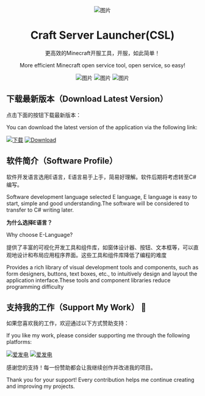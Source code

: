<p align="center">
   <img src="https://github.com/sirvffg/Craft-Server-Launcher/blob/main/logo/icon.png" alt="图片">
</p>

<h1 align="center">Craft Server Launcher(CSL)</h1>

<p align="center">
    更高效的Minecraft开服工具，开服，如此简单！
</p>
<p align="center">
    More efficient Minecraft open service tool, open service, so easy!
</p>
<p align="center">
    <img src="https://img.shields.io/badge/%E7%AE%80%E6%B4%81-%E9%AB%98%E6%95%88-blue" alt="图片">
    <img src="https://img.shields.io/badge/Minecraft-%E6%9C%8D%E5%8A%A1%E5%99%A8-orange" alt="图片">
    <img src="https://img.shields.io/badge/Quick-Fast-red" alt="图片">
</p>

## 下载最新版本（Download Latest Version）

点击下面的按钮下载最新版本：

You can download the latest version of the application via the following link:

[![下载](https://img.shields.io/badge/下载-最新版本-blue?style=for-the-badge)](https://example.com/latest-version)
[![Download](https://img.shields.io/badge/Download-Latest_Version-blue?style=for-the-badge)](https://example.com/latest-version)

## 软件简介（Software Profile）
软件开发语言选用E语言，E语言易于上手，简易好理解。软件后期将考虑转至C#编写。

Software development language selected E language, E language is easy to start, simple and good understanding.The software will be considered to transfer to C# writing later.

**为什么选择E语言？**

Why choose E-Language?

提供了丰富的可视化开发工具和组件库，如窗体设计器、按钮、文本框等，可以直观地设计和布局应用程序界面。这些工具和组件库降低了编程的难度

Provides a rich library of visual development tools and components, such as form designers, buttons, text boxes, etc., to intuitively design and layout the application interface.These tools and component libraries reduce programming difficulty

## 支持我的工作（Support My Work） 🎉

如果您喜欢我的工作，欢迎通过以下方式赞助支持：

If you like my work, please consider supporting me through the following platforms:

[![爱发电](https://img.shields.io/badge/爱发电-支持我-FF5E00?style=for-the-badge)](https://ifdian.net/a/baiyun_com)
[![爱发电](https://img.shields.io/badge/AifaDian-Support_me-FF5E00?style=for-the-badge)](https://ifdian.net/a/baiyun_com)

感谢您的支持！每一份赞助都会让我继续创作并改进我的项目。

Thank you for your support! Every contribution helps me continue creating and improving my projects.
